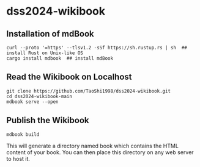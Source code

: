 # dss2024-wikibook

## Installation of mdBook
```
curl --proto '=https' --tlsv1.2 -sSf https://sh.rustup.rs | sh  ## install Rust on Unix-like OS
cargo install mdbook  ## install mdBook
```

## Read the Wikibook on Localhost
```
git clone https://github.com/TaoShi1998/dss2024-wikibook.git
cd dss2024-wikibook-main
mdbook serve --open
```

## Publish the Wikibook
```
mdbook build
```
This will generate a directory named book which contains the HTML content of your book. You can then place this directory on any web server to host it.
